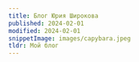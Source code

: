 ```yaml
---
title: Блог Юрия Широкова
published: 2024-02-01
modified: 2024-02-01
snippetImage: images/capybara.jpeg
tldr: Мой блог
---
```


